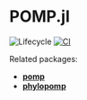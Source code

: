 # POMP.jl

![Lifecycle](https://img.shields.io/badge/lifecycle-experimental-orange.svg)
[![CI](https://github.com/kingaa/POMP.jl/actions/workflows/CI.yml/badge.svg?branch=master)](https://github.com/kingaa/POMP.jl/actions/workflows/CI.yml)

<!--
![Lifecycle](https://img.shields.io/badge/lifecycle-maturing-blue.svg)
![Lifecycle](https://img.shields.io/badge/lifecycle-stable-green.svg)
![Lifecycle](https://img.shields.io/badge/lifecycle-retired-orange.svg)
![Lifecycle](https://img.shields.io/badge/lifecycle-archived-red.svg)
![Lifecycle](https://img.shields.io/badge/lifecycle-dormant-blue.svg) -->
<!--[![Build Status](https://travis-ci.com/kingaa/POMP.jl.svg?branch=master)](https://travis-ci.com/kingaa/POMP.jl)
[![codecov.io](http://codecov.io/github/kingaa/POMP.jl/coverage.svg?branch=master)](http://codecov.io/github/kingaa/POMP.jl?branch=master)
[![Documentation](https://img.shields.io/badge/docs-stable-blue.svg)](https://kingaa.github.io/POMP.jl/stable)
[![Documentation](https://img.shields.io/badge/docs-master-blue.svg)](https://kingaa.github.io/POMP.jl/dev)
[![Development Release](https://img.shields.io/github/release/kingaa/POMP.jl.svg)](https://github.com/kingaa/POMP.jl/releases/latest)
-->

Related packages:

- [**pomp**](https://github.com/kingaa/pomp/)
- [**phylopomp**](https://github.com/kingaa/phylopomp/)

